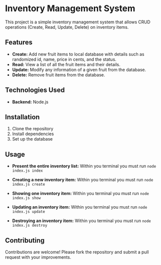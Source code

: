 # Inventory Management System

This project is a simple inventory management system that allows CRUD operations (Create, Read, Update, Delete) on inventory items.

## Features

- **Create:** Add new fruit items to local database with details such as randomized id, name, price in cents, and the status.
- **Read:** View a list of all the fruit items and their details.
- **Update:** Modify any information of a given fruit from the database.
- **Delete:** Remove fruit items from the database.

## Technologies Used

- **Backend:** Node.js

## Installation

1. Clone the repository
2. Install dependencies
3. Set up the database

## Usage

- **Present the entire inventory list:** 
Within you terminal you must run `node index.js index`

- **Creating a new inventory item:** 
Within you terminal you must run `node index.js create`

- **Showing one inventory item:** 
Within you terminal you must run `node index.js show`

- **Updating an inventory item:** 
Within you terminal you must run `node index.js update`

- **Destroying an inventory item:** 
Within you terminal you must run `node index.js destroy`


## Contributing
Contributions are welcome! Please fork the repository and submit a pull request with your improvements.

